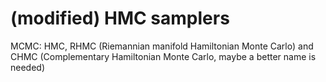 # (modified) HMC samplers
MCMC: HMC, RHMC (Riemannian manifold Hamiltonian Monte Carlo) and CHMC (Complementary Hamiltonian Monte Carlo, maybe a better name is needed)
